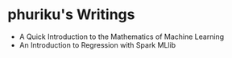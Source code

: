 phuriku's Writings
==================

- A Quick Introduction to the Mathematics of Machine Learning
- An Introduction to Regression with Spark MLlib
